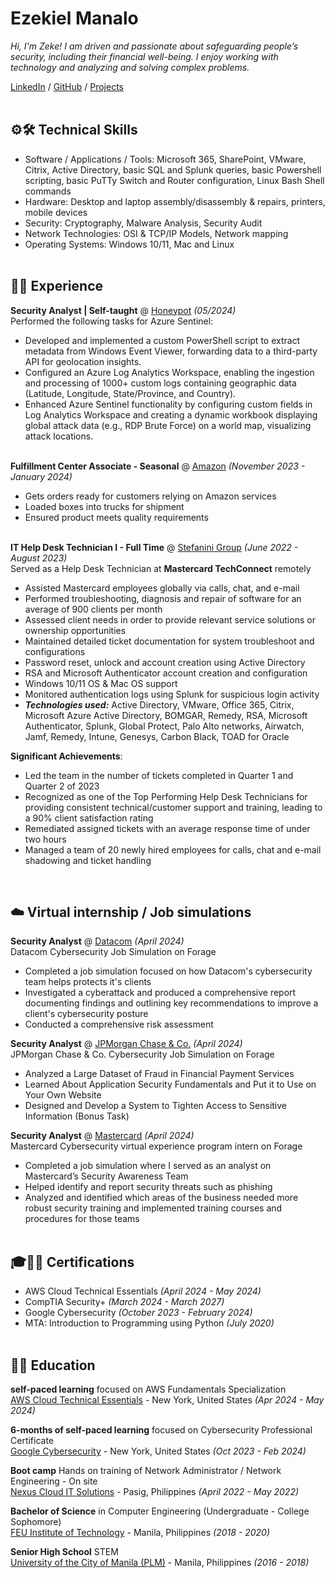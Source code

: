 # Ezekiel Manalo

_Hi, I'm Zeke! I am driven and passionate about safeguarding people’s security, including their financial well-being. I enjoy working with technology and analyzing and solving complex problems._ <br>

[LinkedIn](https://www.linkedin.com/in/ezekiel-manalo/) / [GitHub](https://github.com/zekemanalo) / [Projects](https://github.com/zekemanalo/redesigned-octo-broccoli)
<br><br>

## ⚙️🛠️ Technical Skills
 - Software / Applications / Tools: Microsoft 365, SharePoint, VMware, Citrix, Active Directory, basic SQL and Splunk queries, basic Powershell scripting, basic PuTTy Switch and Router configuration, Linux Bash Shell commands
 - Hardware: Desktop and laptop assembly/disassembly & repairs, printers, mobile devices
 - Security: Cryptography, Malware Analysis, Security Audit
 - Network Technologies: OSI & TCP/IP Models, Network mapping
 - Operating Systems: Windows 10/11, Mac and Linux
<br><br>

## 🧑‍💼 Experience

**Security Analyst | Self-taught** @ [Honeypot](https://github.com/zekemanalo/honeypot/blob/main/HONEYPOT%20EXPERIMENT.pdf) _(05/2024)_ <br>
Performed the following tasks for Azure Sentinel:
  - Developed and implemented a custom PowerShell script to extract metadata from Windows Event Viewer, forwarding data to a third-party API for geolocation insights.
  - Configured an Azure Log Analytics Workspace, enabling the ingestion and processing of 1000+ custom logs containing geographic data (Latitude, Longitude, State/Province, and Country).
  - Enhanced Azure Sentinel functionality by configuring custom fields in Log Analytics Workspace and creating a dynamic workbook displaying global attack data (e.g., RDP Brute Force) on a world map, visualizing attack locations.
<br><br>

**Fulfillment Center Associate - Seasonal** @ [Amazon](https://www.amazon.com/) _(November 2023 - January 2024)_ <br>
  - Gets orders ready for customers relying on Amazon services
  - Loaded boxes into trucks for shipment
  - Ensured product meets quality requirements
<br><br>

**IT Help Desk Technician I - Full Time** @ [Stefanini Group](https://stefanini.com/en) _(June 2022 - August 2023)_ <br>
Served as a Help Desk Technician at **Mastercard TechConnect** remotely
  - Assisted Mastercard employees globally via calls, chat, and e-mail
  - Performed troubleshooting, diagnosis and repair of software for an average of 900 clients per month
  - Assessed client needs in order to provide relevant service solutions or ownership opportunities
  - Maintained detailed ticket documentation for system troubleshoot and configurations​
  - Password reset, unlock and account creation using Active Directory
  - RSA and Microsoft Authenticator account creation and configuration
  - Windows 10/11 OS & Mac OS support
  - Monitored authentication logs using Splunk for suspicious login activity
  - **_Technologies used:_** Active Directory, VMware, Office 365, Citrix, Microsoft Azure Active Directory, BOMGAR, Remedy, RSA, Microsoft Authenticator, Splunk, Global Protect, Palo Alto networks, Airwatch, Jamf, Remedy, Intune, Genesys, Carbon Black, TOAD for Oracle
    
**Significant Achievements**:
  - Led the team in the number of tickets completed in Quarter 1 and Quarter 2 of 2023​
  - Recognized as one of the Top Performing Help Desk Technicians for providing consistent technical/customer support and training, leading to a 90% client satisfaction rating
  - Remediated assigned tickets with an average response time of under two hours
  - Managed a team of 20 newly hired employees for calls, chat and e-mail shadowing and ticket handling
<br>

## ☁️ Virtual internship / Job simulations

**Security Analyst** @ [Datacom](https://www.theforage.com) _(April 2024)_ <br>
Datacom Cybersecurity Job Simulation on Forage   
  - Completed a job simulation focused on how Datacom's cybersecurity team helps protects it's clients​
  - Investigated a cyberattack and produced a comprehensive report documenting findings and outlining key recommendations to improve a client's cybersecurity posture​
  - Conducted a comprehensive risk assessment

**Security Analyst** @ [JPMorgan Chase & Co.](https://www.theforage.com) _(April 2024)_ <br>
JPMorgan Chase & Co. Cybersecurity Job Simulation on Forage
  - Analyzed a Large Dataset of Fraud in Financial Payment Services
  - Learned About Application Security Fundamentals and Put it to Use on Your Own Website 
  - Designed and Develop a System to Tighten Access to Sensitive Information (Bonus Task)

**Security Analyst** @ [Mastercard](https://www.theforage.com) _(April 2024)_ <br>
Mastercard Cybersecurity virtual experience program intern on Forage 
  - Completed a job simulation where I served as an analyst on Mastercard’s Security Awareness Team 
  - Helped identify and report security threats such as phishing 
  - Analyzed and identified which areas of the business needed more robust security training and implemented training courses and procedures for those teams
<br><br>


## 🎓📜🔑 Certifications

 - AWS Cloud Technical Essentials _(April 2024 - May 2024)_
 - CompTIA Security+ _(March 2024 - March 2027)_
 - Google Cybersecurity _(October 2023 - February 2024)_
 - MTA: Introduction to Programming using Python _(July 2020)_
<br><br>

## 👨‍🎓 Education

**self-paced learning** focused on AWS Fundamentals Specialization<br>
[AWS Cloud Technical Essentials](https://www.coursera.org/specializations/aws-fundamentals) - New York, United States _(Apr 2024 - May 2024)_

**6-months of self-paced learning** focused on Cybersecurity Professional Certificate<br>
[Google Cybersecurity](https://www.coursera.org/programs/eightfold-pliic/professional-certificates/google-cybersecurity?authProvider=nyslabor) - New York, United States _(Oct 2023 - Feb 2024)_ <br>

**Boot camp** Hands on training of Network Administrator / Network Engineering - On site<br>
[Nexus Cloud IT Solutions](https://www.facebook.com/nxs88/) - Pasig, Philippines _(April 2022 - May 2022)_

**Bachelor of Science** in Computer Engineering (Undergraduate - College Sophomore)<br>
[FEU Institute of Technology](https://www.feutech.edu.ph/) - Manila, Philippines _(2018 - 2020)_

**Senior High School** STEM<br>
[University of the City of Manila (PLM)](https://plm.edu.ph/) - Manila, Philippines _(2016 - 2018)_
<br><br>
